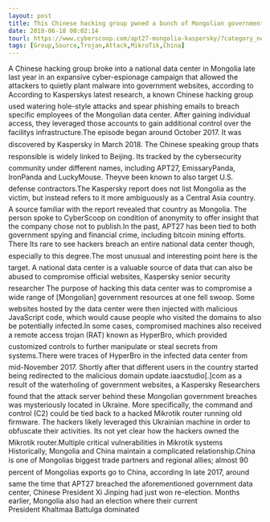 ```yaml
---
layout: post
title: This Chinese hacking group pwned a bunch of Mongolian government sites
date: 2018-06-18 00:02:14
tourl: https://www.cyberscoop.com/apt27-mongolia-kaspersky/?category_news=technology
tags: [Group,Source,Trojan,Attack,MikroTik,China]
---
```

A Chinese hacking group broke into a national data center in Mongolia late last year in an expansive cyber-espionage campaign that allowed the attackers to quietly plant malware into government websites, according to According to Kasperskys latest research, a known Chinese hacking group used watering hole-style attacks and spear phishing emails to breach specific employees of the Mongolian data center. After gaining individual access, they leveraged those accounts to gain additional control over the facilitys infrastructure.The episode began around October 2017. It was discovered by Kaspersky in March 2018. The Chinese speaking group thats responsible is widely linked to Beijing. Its tracked by the cybersecurity community under different names, including APT27, EmissaryPanda, IronPanda and LuckyMouse. Theyve been known to also target U.S. defense contractors.The Kaspersky report does not list Mongolia as the victim, but instead refers to it more ambiguously as a Central Asia country. A source familiar with the report revealed that country as Mongolia. The person spoke to CyberScoop on condition of anonymity to offer insight that the company chose not to publish.In the past, APT27 has been tied to both government spying and financial crime, including bitcoin mining efforts. There Its rare to see hackers breach an entire national data center though, especially to this degree.The most unusual and interesting point here is the target. A national data center is a valuable source of data that can also be abused to compromise official websites, Kaspersky senior security researcher The purpose of hacking this data center was to compromise a wide range of [Mongolian] government resources at one fell swoop. Some websites hosted by the data center were then injected with malicious JavaScript code, which would cause people who visited the domains to also be potentially infected.In some cases, compromised machines also received a remote access trojan (RAT) known as HyperBro, which provided customized controls to further manipulate or steal secrets from systems.There were traces of HyperBro in the infected data center from mid-November 2017. Shortly after that different users in the country started being redirected to the malicious domain update.iaacstudio[.]com as a result of the waterholing of government websites, a Kaspersky Researchers found that the attack server behind these Mongolian government breaches was mysteriously located in Ukraine. More specifically, the command and control (C2) could be tied back to a hacked Mikrotik router running old firmware. The hackers likely leveraged this Ukrainian machine in order to obfuscate their activities. Its not yet clear how the hackers owned the Mikrotik router.Multiple critical vulnerabilities in Mikrotik systems Historically, Mongolia and China maintain a complicated relationship.China is one of Mongolias biggest trade partners and regional allies; almost 90 percent of Mongolias exports go to China, according In late 2017, around same the time that APT27 breached the aforementioned government data center, Chinese President Xi Jinping had just won re-election. Months earlier, Mongolia also had an election where their current President Khaltmaa Battulga dominated